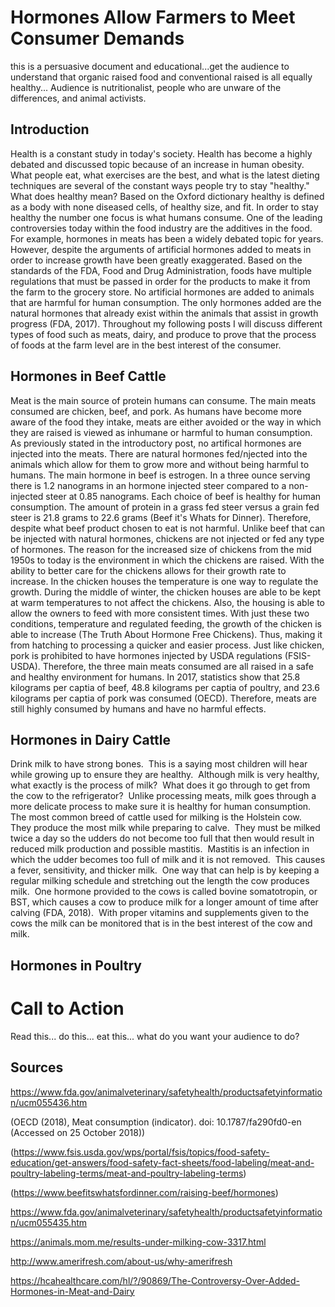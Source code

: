 # Hormones Allow Farmers to Meet Consumer Demands
  this is a persuasive document and educational...get the audience to understand that organic raised food and conventional raised is all equally healthy... Audience is nutritionalist, people who are unware of the differences, and animal activists. 

## Introduction

Health is a constant study in today's society. Health has become a highly debated and discussed topic because of an increase in human obesity. What people eat, what exercises are the best, and what is the latest dieting techniques are several of the constant ways people try to stay "healthy." What does healthy mean? Based on the Oxford dictionary healthy is defined as a body with none diseased cells, of healthy size, and fit. In order to stay healthy the number one focus is what humans consume. One of the leading controversies today within the food industry are the additives in the food. For example, hormones in meats has been a widely debated topic for years. However, despite the arguments of artificial hormones added to meats in order to increase growth have been greatly exaggerated. Based on the standards of the FDA, Food and Drug Administration, foods have multiple regulations that must be passed in order for the products to make it from the farm to the grocery store. No artificial hormones are added to animals that are harmful for human consumption. The only hormones added are the natural hormones that already exist within the animals that assist in growth progress (FDA, 2017). Throughout my following posts I will discuss different types of food such as meats, dairy, and produce to prove that the process of foods at the farm level are in the best interest of the consumer.

## Hormones in Beef Cattle

Meat is the main source of protein humans can consume. The main meats consumed are chicken, beef, and pork. As humans have become more aware of the food they intake, meats are either avoided or the way in which they are raised is viewed as inhumane or harmful to human consumption. As previously stated in the introductory post, no artifical hormones are injected into the meats. There are natural hormones fed/njected into the animals which allow for them to grow more and without being harmful to humans. The main hormone in beef is estrogen. In a three ounce serving there is 1.2 nanograms in an hormone injected steer compared to a non-injected steer at 0.85 nanograms. Each choice of beef is healthy for human consumption. The amount of protein in a grass fed steer versus a grain fed steer is 21.8 grams to 22.6 grams (Beef it's Whats for Dinner). Therefore, despite what beef product chosen to eat is not harmful. Unlike beef that can be injected with natural hormones, chickens are not injected or fed any type of hormones. The reason for the increased size of chickens from the mid 1950s to today is the environment in which the chickens are raised. With the ability to better care for the chickens allows for their growth rate to increase. In the chicken houses the temperature is one way to regulate the growth. During the middle of winter, the chicken houses are able to be kept at warm temperatures to not affect the chickens. Also, the housing is able to allow the owners to feed with more consistent times. With just these two conditions, temperature and regulated feeding, the growth of the chicken is able to increase (The Truth About Hormone Free Chickens). Thus, making it from hatching to processing a quicker and easier process. Just like chicken, pork is prohibited to have hormones injected by USDA regulations (FSIS-USDA). Therefore, the three main meats consumed are all raised in a safe and healthy environment for humans. In 2017, statistics show that 25.8 kilograms per captia of beef, 48.8 kilograms per captia of poultry, and 23.6 kilograms per captia of pork was consumed (OECD). Therefore, meats are still highly consumed by humans and have no harmful effects.


## Hormones in Dairy Cattle

Drink milk to have strong bones.  This is a saying most children will hear while growing up to ensure they are healthy.  Although milk is very healthy, what exactly is the process of milk?  What does it go through to get from the cow to the refrigerator?  Unlike processing meats, milk goes through a more delicate process to make sure it is healthy for human consumption.  The most common breed of cattle used for milking is the Holstein cow.  They produce the most milk while preparing to calve.  They must be milked twice a day so the udders do not become too full that then would result in reduced milk production and possible mastitis.  Mastitis is an infection in which the udder becomes too full of milk and it is not removed.  This causes a fever, sensitivity, and thicker milk.  One way that can help is by keeping a regular milking schedule and stretching out the length the cow produces milk.  One hormone provided to the cows is called bovine somatotropin, or BST, which causes a cow to produce milk for a longer amount of time after calving (FDA, 2018).  With proper vitamins and supplements given to the cows the milk can be monitored that is in the best interest of the cow and milk.


## Hormones in Poultry

# Call to Action
  Read this... do this... eat this... what do you want your audience to do? 

## Sources

https://www.fda.gov/animalveterinary/safetyhealth/productsafetyinformation/ucm055436.htm

(OECD (2018), Meat consumption (indicator). doi: 10.1787/fa290fd0-en (Accessed on 25 October 2018))

(https://www.fsis.usda.gov/wps/portal/fsis/topics/food-safety-education/get-answers/food-safety-fact-sheets/food-labeling/meat-and-poultry-labeling-terms/meat-and-poultry-labeling-terms)

(https://www.beefitswhatsfordinner.com/raising-beef/hormones)

https://www.fda.gov/animalveterinary/safetyhealth/productsafetyinformation/ucm055435.htm

https://animals.mom.me/results-under-milking-cow-3317.html

http://www.amerifresh.com/about-us/why-amerifresh

https://hcahealthcare.com/hl/?/90869/The-Controversy-Over-Added-Hormones-in-Meat-and-Dairy
